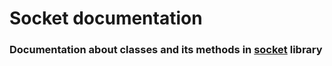 # Socket documentation
### Documentation about classes and its methods in [socket](https://github.com/rubyqon/socket.git) library
